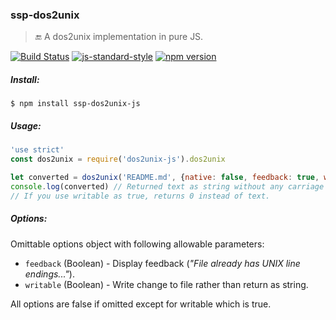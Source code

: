 ### ssp-dos2unix
> :end: A dos2unix implementation in pure JS.

[![Build Status](https://travis-ci.org/stpettersens/ssp-dos2unix.png?branch=master)](https://travis-ci.org/stpettersens/ssp-dos2unix)
[![js-standard-style](https://img.shields.io/badge/code%20style-standard-brightgreen.svg)](https://github.com/feross/standard)
[![npm version](https://badge.fury.io/js/ssp-dos2unix.svg)](http://npmjs.com/package/ssp-dos2unix)

##### Install:

    $ npm install ssp-dos2unix-js

##### Usage:
```js
'use strict'
const dos2unix = require('dos2unix-js').dos2unix

let converted = dos2unix('README.md', {native: false, feedback: true, writable: false})
console.log(converted) // Returned text as string without any carriage returns (\r).
// If you use writable as true, returns 0 instead of text.
```

##### Options:

Omittable options object with following allowable parameters:

* `feedback` (Boolean) - Display feedback (*"File already has UNIX line endings..."*).
* `writable` (Boolean) - Write change to file rather than return as string.

All options are false if omitted except for writable which is true.
